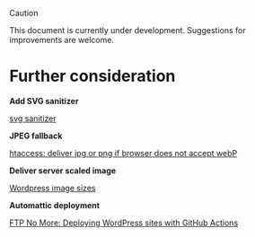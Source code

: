 > [!CAUTION]
> This document is currently under development. Suggestions for improvements are welcome.

# Further consideration

**Add SVG sanitizer**

[svg sanitizer](https://github.com/darylldoyle/svg-sanitizer)


**JPEG fallback**

[htaccess: deliver jpg or png if browser does not accept webP](https://stackoverflow.com/questions/77886808/htaccess-deliver-jpg-or-png-if-browser-does-not-accept-webp)


**Deliver server scaled image**

[Wordpress image sizes](https://kinsta.com/blog/wordpress-image-sizes/)


**Automattic deployment**

[FTP No More: Deploying WordPress sites with GitHub Actions](https://felipeelia.dev/ftp-no-more-deploying-wordpress-sites-with-github-actions/)
